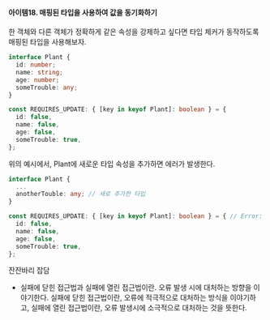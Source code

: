#### 아이템18. 매핑된 타입을 사용하여 값을 동기화하기

한 객체와 다른 객체가 정확하게 같은 속성을 강제하고 싶다면 타입 체커가 동작하도록 매핑된 타입을 사용해보자. 
```typescript
interface Plant {
  id: number;
  name: string;
  age: number;
  someTrouble: any;
}

const REQUIRES_UPDATE: { [key in keyof Plant]: boolean } = {
  id: false,
  name: false,
  age: false,
  someTrouble: true,
};
```

위의 예시에서, Plant에 새로운 타입 속성을 추가하면 에러가 발생한다.
```typescript
interface Plant {
  ...
  anotherTouble: any; // 새로 추가한 타입
}

const REQUIRES_UPDATE: { [key in keyof Plant]: boolean } = { // Error: Property 'anotherTouble' is missing in type '{ id: false; name: false; age: false; someTrouble: true; }' but required in type '{ id: boolean; name: boolean; age: boolean; someTrouble: boolean; anotherTouble: boolean; }'
  id: false,
  name: false,
  age: false,
  someTrouble: true,
};
```

잔잔바리 잡담
* 실패에 닫힌 접근법과 실패에 열린 접근법이란. 오류 발생 시에 대처하는 방향을 이야기한다. 실패에 닫힌 접근법이란, 오류에 적극적으로 대처하는 방식을 이야기하고, 실패에 열린 접근법이란, 오류 발생시에 소극적으로 대처하는 것을 뜻한다. 